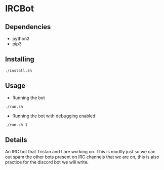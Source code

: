 # IRCBot

## Dependencies
* python3
* pip3

## Installing
````
./install.sh
````

## Usage
* Running the bot
````
./run.sh
````
* Running the bot with debugging enabled
````
./run.sh 1
````

## Details
An IRC bot that  Tristan and I are working on. This is modtly just so we can
out spam the other bots present on IRC channels that we are on, this is also
practice for the discord bot we will write.
